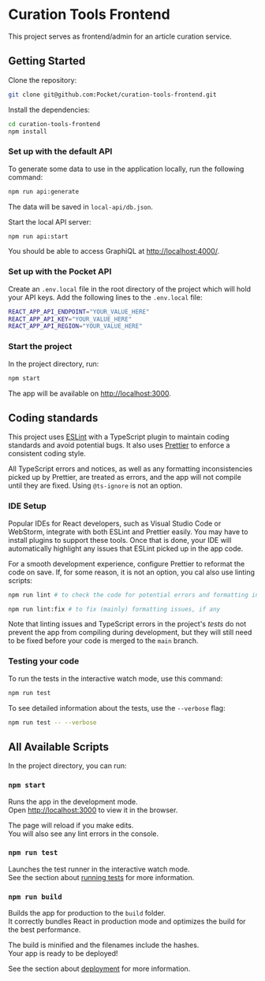 # Curation Tools Frontend
This project serves as frontend/admin for an article curation service.

## Getting Started

Clone the repository:

```bash
git clone git@github.com:Pocket/curation-tools-frontend.git
```

Install the dependencies:

```bash
cd curation-tools-frontend
npm install
```


### Set up with the default API

To generate some data to use in the application locally, run the following command:

```bash
npm run api:generate
```

The data will be saved in `local-api/db.json`.

Start the local API server:

```bash
npm run api:start
```

You should be able to access GraphiQL at [http://localhost:4000/](http://localhost:4000/). 

### Set up with the Pocket API
Create an `.env.local` file in the root directory of the project which will hold your API keys. 
Add the following lines to the `.env.local` file: 

```bash
REACT_APP_API_ENDPOINT="YOUR_VALUE_HERE"
REACT_APP_API_KEY="YOUR_VALUE_HERE"
REACT_APP_API_REGION="YOUR_VALUE_HERE"
```

### Start the project
In the project directory, run:

```bash
npm start
```

The app will be available on [http://localhost:3000](http://localhost:3000).

## Coding standards

This project uses [ESLint](https://eslint.org/) with a TypeScript plugin to maintain coding standards and avoid potential bugs. 
It also uses [Prettier](https://prettier.io/) to enforce a consistent coding style. 

All TypeScript errors and notices, as well as any formatting inconsistencies picked up by Prettier, are treated as errors, and the app will not compile until they are fixed. Using `@ts-ignore` is not an option.

### IDE Setup

Popular IDEs for React developers, such as Visual Studio Code or WebStorm, integrate with both ESLint and Prettier easily. You may have to install plugins to support these tools. Once that is done, your IDE will automatically highlight any issues that ESLint picked up in the app code. 

For a smooth development experience, configure Prettier to reformat the code on save. If, for some reason, it is not an option, you cal also use linting scripts:

```bash
npm run lint # to check the code for potential errors and formatting inconsistencies 

npm run lint:fix # to fix (mainly) formatting issues, if any
```

Note that linting issues and TypeScript errors in the project's _tests_ do not prevent the app from compiling during development, but they will still need to be fixed before your code is merged to the `main` branch.

### Testing your code

To run the tests in the interactive watch mode, use this command:

```bash
npm run test
```

To see detailed information about the tests, use the `--verbose` flag:

```bash
npm run test -- --verbose
```

## All Available Scripts

In the project directory, you can run:

### `npm start`

Runs the app in the development mode.<br />
Open [http://localhost:3000](http://localhost:3000) to view it in the browser.

The page will reload if you make edits.<br />
You will also see any lint errors in the console.

### `npm run test`

Launches the test runner in the interactive watch mode.<br />
See the section about [running tests](https://facebook.github.io/create-react-app/docs/running-tests) for more information.

### `npm run build`

Builds the app for production to the `build` folder.<br />
It correctly bundles React in production mode and optimizes the build for the best performance.

The build is minified and the filenames include the hashes.<br />
Your app is ready to be deployed!

See the section about [deployment](https://facebook.github.io/create-react-app/docs/deployment) for more information.
